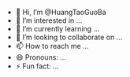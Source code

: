 - 👋 Hi, I’m @HuangTaoGuoBa
- 👀 I’m interested in ...
- 🌱 I’m currently learning ...
- 💞️ I’m looking to collaborate on ...
- 📫 How to reach me ...
- 😄 Pronouns: ...
- ⚡ Fun fact: ...

<!---
HuangTaoGuoBa/HuangTaoGuoBa is a ✨ special ✨ repository because its `README.md` (this file) appears on your GitHub profile.
You can click the Preview link to take a look at your changes.
--->
